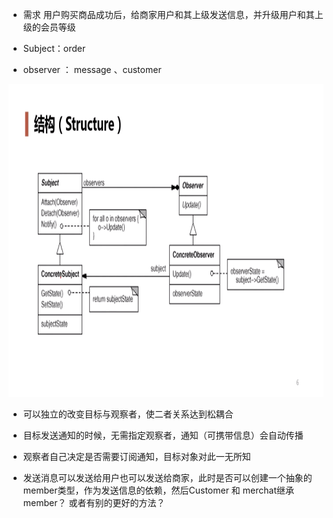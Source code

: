 + 需求 用户购买商品成功后，给商家用户和其上级发送信息，并升级用户和其上级的会员等级

+ Subject：order
+ observer ： message 、customer

<div align="center">
<img src="../images/observer.png" height="500" width="800" >
</div>

+ 可以独立的改变目标与观察者，使二者关系达到松耦合
+ 目标发送通知的时候，无需指定观察者，通知（可携带信息）会自动传播
+ 观察者自己决定是否需要订阅通知，目标对象对此一无所知





+ 发送消息可以发送给用户也可以发送给商家，此时是否可以创建一个抽象的member类型，作为发送信息的依赖，然后Customer 和 merchat继承member？ 或者有别的更好的方法？
